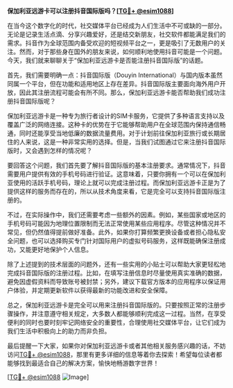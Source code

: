 **保加利亚远游卡可以注册抖音国际版吗？[[TG💪+ @esim1088](https://t.me/s/esim1088)]**

在当今这个数字化的时代，社交媒体平台已经成为人们生活中不可或缺的一部分。无论是记录生活点滴、分享兴趣爱好，还是结交新朋友，社交软件都能满足我们的需求。抖音作为全球范围内备受欢迎的短视频平台之一，更是吸引了无数用户的关注。然而，对于那些身在国外的朋友来说，如何顺利地使用抖音可能是一个问题。今天，我们就来聊聊关于“保加利亚远游卡是否能注册抖音国际版”的话题。

首先，我们需要明确一点：抖音国际版（Douyin International）与国内版本虽然同属一个平台，但在功能和适用地区上存在差异。抖音国际版主要面向海外用户开放，因此其注册流程可能会有所不同。那么，保加利亚远游卡能否帮助我们成功注册抖音国际版呢？

保加利亚远游卡是一种专为旅行者设计的SIM卡服务，它提供了多种语言支持以及覆盖广泛的网络连接。这种卡的优势在于它能够帮助用户在全球范围内保持通信畅通，同时还能享受当地低廉的数据流量费用。对于计划前往保加利亚旅行或长期居住的人来说，这是一种非常实用的选择。但是，当我们试图通过它来注册抖音国际版时，又会遇到怎样的情况呢？

要回答这个问题，我们首先要了解抖音国际版的基本注册要求。通常情况下，抖音需要用户提供有效的手机号码进行验证。这意味着，只要你拥有一个可以在保加利亚使用的活跃手机号码，理论上就可以完成注册过程。而保加利亚远游卡正是为了提供这样的服务而存在的，所以从技术角度来看，它是完全可以支持抖音国际版注册的。

不过，在实际操作中，我们还需要考虑一些额外的因素。例如，某些国家或地区的手机号码可能因为地理位置限制而无法正常使用某些应用程序。尽管这种情况并不常见，但仍然值得提前做好准备。此外，如果你打算频繁更换设备或者担心隐私安全问题，也可以选择购买专门针对国际用户的虚拟号码服务，这样既能确保注册成功，又能更好地保护个人信息。

除了上述提到的技术层面的问题外，还有一些实用的小贴士可以帮助大家更轻松地完成抖音国际版的注册过程。比如，在填写注册信息时尽量使用真实准确的数据，避免因虚假资料而导致账号被封禁；另外，建议下载官方版本的应用程序以保证用户体验，并定期更新软件以获得最新的功能改进和安全保障。

总之，保加利亚远游卡是完全可以用来注册抖音国际版的。只要按照正常的注册步骤操作，并注意遵守相关规定，大多数人都能够顺利完成这一过程。当然，在享受便利的同时也要时刻牢记网络安全的重要性，合理使用社交媒体平台，让它们成为我们生活中积极向上的助力而非负担。

最后提醒一下大家，如果你对保加利亚远游卡或者其他相关服务感兴趣的话，不妨访问[TG💪+ @esim1088](https://t.me/s/esim1088)，那里有更多详细的信息等着你去探索！希望每位读者都能够找到最适合自己的解决方案，愉快地畅游数字世界！

[[TG💪+ @esim1088](https://t.me/s/esim1088) ![Image](https://i.postimg.cc/4NQfJmqS/Snipaste-2025-05-13-00-14-12.png)]